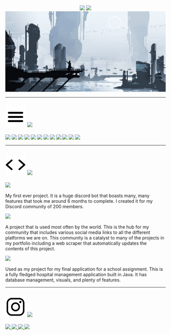 <div align="center">
  <div>
    <img height=64 src="https://img.shields.io/badge/Guy McKechnie-12100E?style=for-the-badge">
    <img height=64 src="https://img.shields.io/badge/Software Developer-blue?style=for-the-badge">
    <img src="https://github.com/GuyMcKechnie/GuyMcKechnie/blob/main/ezgif.com-animated-gif-maker.gif?raw=true" alt="pixel city gif"/>
  </div>

---

  <div align="left">
    <h2>
    <img height=64 src="https://github.com/ionic-team/ionicons/blob/main/src/svg/menu.svg" alt="menu svg"/>
    <img height=64 src="https://img.shields.io/badge/My Stack-12100E?style=for-the-badge">
    </h2>
    <img src="https://img.shields.io/badge/Git-blue?style=for-the-badge&logo=git&logoColor=12100E">
    <img src="https://img.shields.io/badge/Figma-blue?style=for-the-badge&logo=figma&logoColor=12100E">
    <img src="https://img.shields.io/badge/Python-blue?style=for-the-badge&logo=python&logoColor=12100E">
    <img src="https://img.shields.io/badge/Java-blue?style=for-the-badge&logo=buymeacoffee&logoColor=12100E">
    <img src="https://img.shields.io/badge/Javascript-blue?style=for-the-badge&logo=javascript&logoColor=12100E">
    <img src="https://img.shields.io/badge/HTML-blue?style=for-the-badge&logo=html5&logoColor=12100E">
    <img src="https://img.shields.io/badge/CSS-blue?style=for-the-badge&logo=css3&logoColor=12100E">
    <img src="https://img.shields.io/badge/React-blue?style=for-the-badge&logo=react&logoColor=12100E">
    <img src="https://img.shields.io/badge/TailwindCSS-blue?style=for-the-badge&logo=tailwindcss&logoColor=12100E">
    <img src="https://img.shields.io/badge/Bootstrap-blue?style=for-the-badge&logo=bootstrap&logoColor=12100E">
    <img src="https://img.shields.io/badge/Redux-blue?style=for-the-badge&logo=redux&logoColor=12100E">
    <img src="https://img.shields.io/badge/NodeJS-blue?style=for-the-badge&logo=nodedotjs&logoColor=12100E">
  </div>

---

  <div align="left">
    <h2>
    <img height=64 src="https://github.com/ionic-team/ionicons/blob/main/src/svg/code.svg" alt="code svg"/>
    <img height=64 src="https://img.shields.io/badge/Featured Projects-12100E?style=for-the-badge">
    </h2>
    <div>
      <a href="https://github.com/GuyMcKechnie/Saddu">
    <img height=32 src="https://img.shields.io/badge/Large Scale Discord Bot-blue?style=for-the-badge&logo=python&logoColor=12100E&logoSize=64">
        </a>
      <p>My first ever project. It is a huge discord bot that boasts many, many features that took me around 6 months to complete. I created it for my Discord community of 200 members.</p>
      </div>
    <div>
      <a href="https://github.com/GuyMcKechnie/TheBibleApp.github.io">
    <img height=32 src="https://img.shields.io/badge/The Bible Hub Landing Page-blue?style=for-the-badge&logo=react&logoColor=12100E&logoSize=64">
        </a>
      <p>A project that is used most often by the world. This is the hub for my community that includes various social media links to all the different platforms we are on. This community is a catalyst to many of the projects in my portfolio including a web scraper that automatically updates the contents of this project.</p>
      </div>
    <div>
      <a href="https://github.com/GuyMcKechnie/TheBibleApp.github.io">
    <img height=32 src="https://img.shields.io/badge/Hospital Management System-blue?style=for-the-badge&logo=react&logoColor=12100E&logoSize=64">
        </a>
      <p>Used as my project for my final application for a school assignment. This is a fully fledged hospital management application built in Java. It has database management, visuals, and plenty of features.</p>
      </div>
  </div>

---

  <div align="left">
    <h2>
    <img height=64 src="https://github.com/ionic-team/ionicons/blob/main/src/svg/logo-instagram.svg" alt="instagram svg"/>
    <img height=64 src="https://img.shields.io/badge/Socials-12100E?style=for-the-badge">
    </h2>
    <a href="https://facebook.com/guy.j.mckechnie">
    <img src="https://img.shields.io/badge/Facebook-blue.svg?style=for-the-badge&logo=Facebook&logoColor=12100E"/>
    </a>
    <a href="https://instagram.com/guy.j.mckechnie">
    <img src="https://img.shields.io/badge/Instagram-blue.svg?style=for-the-badge&logo=Instagram&logoColor=12100E"/>
    </a>
    <a href="https://linkedin.com/in/guymckechnie">
    <img src="https://img.shields.io/badge/LinkedIn-blue.svg?style=for-the-badge&logo=linkedin&logoColor=12100E"/>
    </a>
    <a href="https://youtube.com/@GuyMcKechnie">
    <img src="https://img.shields.io/badge/YouTube-blue.svg?style=for-the-badge&logo=YouTube&logoColor=12100E"/>
    </a>
  </div>

</div>
